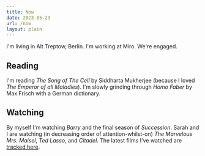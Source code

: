 ```yaml
---
title: Now
date: 2023-05-23
url: /now
layout: plain
---
```


I'm living in Alt Treptow, Berlin. I'm working at Miro. We're engaged.

## Reading
I'm reading _The Song of The Cell_ by Siddharta Mukherjee (because I loved _The Emperor of all Maladies_). I'm slowly grinding through _Homo Faber_ by Max Frisch with a German dictionary.

## Watching
By myself I'm watching _Barry_ and the final season of _Succession_. Sarah and I are watching (in decreasing order of attention-whilst-on) _The Marvelous Mrs. Maisel_, _Ted Lasso_, and _Citadel_. The latest films I've watched are [tracked here](/films/watched).

